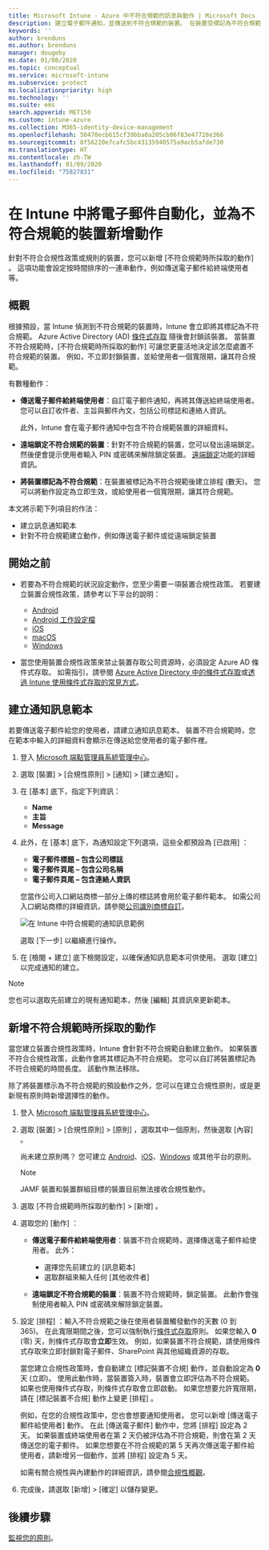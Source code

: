 ```yaml
---
title: Microsoft Intune - Azure 中不符合規範的訊息與動作 | Microsoft Docs
description: 建立電子郵件通知，並傳送到不符合規範的裝置。 在裝置受標記為不符合規範之後新增動作，例如新增寬限期以讓其符合規範，或建立排程來禁止存取，直到裝置符合規範為止。 在 Azure 中使用 Microsoft Intune 來執行。
keywords: ''
author: brenduns
ms.author: brenduns
manager: dougeby
ms.date: 01/08/2020
ms.topic: conceptual
ms.service: microsoft-intune
ms.subservice: protect
ms.localizationpriority: high
ms.technology: ''
ms.suite: ems
search.appverid: MET150
ms.custom: intune-azure
ms.collection: M365-identity-device-management
ms.openlocfilehash: 50478ecb615cf39bba0a205cb06f83e47728e366
ms.sourcegitcommit: 8f56220e7cafc5bc43135940575a9acb5afde730
ms.translationtype: HT
ms.contentlocale: zh-TW
ms.lasthandoff: 01/09/2020
ms.locfileid: "75827831"
---
```

# <a name="automate-email-and-add-actions-for-noncompliant-devices-in-intune"></a>在 Intune 中將電子郵件自動化，並為不符合規範的裝置新增動作

針對不符合合規性政策或規則的裝置，您可以新增 [不符合規範時所採取的動作]  。 這項功能會設定按時間排序的一連串動作，例如傳送電子郵件給終端使用者等。

## <a name="overview"></a>概觀

根據預設，當 Intune 偵測到不符合規範的裝置時，Intune 會立即將其標記為不符合規範。 Azure Active Directory (AD) [條件式存取](https://docs.microsoft.com/azure/active-directory/active-directory-conditional-access-azure-portal) 隨後會封鎖該裝置。 當裝置不符合規範時，[不符合規範時所採取的動作]  可讓您更靈活地決定該怎麼處置不符合規範的裝置。 例如，不立即封鎖裝置，並給使用者一個寬限期，讓其符合規範。

有數種動作：

- **傳送電子郵件給終端使用者**：自訂電子郵件通知，再將其傳送給終端使用者。 您可以自訂收件者、主旨與郵件內文，包括公司標誌和連絡人資訊。

    此外，Intune 會在電子郵件通知中包含不符合規範裝置的詳細資料。

- **遠端鎖定不符合規範的裝置**：針對不符合規範的裝置，您可以發出遠端鎖定。 然後便會提示使用者輸入 PIN 或密碼來解除鎖定裝置。 [遠端鎖定](../remote-actions/device-remote-lock.md)功能的詳細資訊。

- **將裝置標記為不符合規範**：在裝置被標記為不符合規範後建立排程 (數天)。 您可以將動作設定為立即生效，或給使用者一個寬限期，讓其符合規範。

本文將示範下列項目的作法：

- 建立訊息通知範本
- 針對不符合規範建立動作，例如傳送電子郵件或從遠端鎖定裝置


## <a name="before-you-begin"></a>開始之前

- 若要為不符合規範的狀況設定動作，您至少需要一項裝置合規性政策。 若要建立裝置合規性政策，請參考以下平台的說明：

  - [Android](compliance-policy-create-android.md)
  - [Android 工作設定檔](compliance-policy-create-android-for-work.md)
  - [iOS](compliance-policy-create-ios.md)
  - [macOS](compliance-policy-create-mac-os.md)
  - [Windows](compliance-policy-create-windows.md)

- 當您使用裝置合規性政策來禁止裝置存取公司資源時，必須設定 Azure AD 條件式存取。 如需指引，請參閱 [Azure Active Directory 中的條件式存取](https://docs.microsoft.com/azure/active-directory/active-directory-conditional-access-azure-portal)或[透過 Intune 使用條件式存取的常見方式](conditional-access-intune-common-ways-use.md)。

## <a name="create-a-notification-message-template"></a>建立通知訊息範本

若要傳送電子郵件給您的使用者，請建立通知訊息範本。 裝置不符合規範時，您在範本中輸入的詳細資料會顯示在傳送給您使用者的電子郵件裡。

1. 登入 [Microsoft 端點管理員系統管理中心](https://go.microsoft.com/fwlink/?linkid=2109431)。
2. 選取 [裝置]   > [合規性原則]   > [通知]   > [建立通知]  。
3. 在 [基本]  底下，指定下列資訊：

   - **Name**
   - **主旨**
   - **Message**

4. 此外，在 [基本]  底下，為通知設定下列選項，這些全都預設為 [已啟用]  ：

   - **電子郵件標題 – 包含公司標誌**
   - **電子郵件頁尾 – 包含公司名稱**
   - **電子郵件頁尾 – 包含連絡人資訊**

   您當作公司入口網站商標一部分上傳的標誌將會用於電子郵件範本。 如需公司入口網站商標的詳細資訊，請參閱[公司識別商標自訂](../apps/company-portal-app.md#company-identity-branding-customization)。

   ![在 Intune 中符合規範的通知訊息範例](./media/actions-for-noncompliance/actionsfornoncompliance-1.PNG)

   選取 [下一步]  以繼續進行操作。

5. 在 [檢閱 + 建立]  底下檢閱設定，以確保通知訊息範本可供使用。 選取 [建立]  以完成通知的建立。

> [!NOTE]
> 您也可以選取先前建立的現有通知範本，然後 [編輯]  其資訊來更新範本。

## <a name="add-actions-for-noncompliance"></a>新增不符合規範時所採取的動作

當您建立裝置合規性政策時，Intune 會針對不符合規範自動建立動作。 如果裝置不符合合規性政策，此動作會將其標記為不符合規範。 您可以自訂將裝置標記為不符合規範的時間長度。 該動作無法移除。

除了將裝置標示為不符合規範的預設動作之外，您可以在建立合規性原則，或是更新現有原則時新增選擇性的動作。

1. 登入 [Microsoft 端點管理員系統管理中心](https://go.microsoft.com/fwlink/?linkid=2109431)。

2. 選取 [裝置]   > [合規性原則]   > [原則]  ，選取其中一個原則，然後選取 [內容]  。

   尚未建立原則嗎？ 您可建立 [Android](compliance-policy-create-android.md)、[iOS](compliance-policy-create-ios.md)、[Windows](compliance-policy-create-windows.md) 或其他平台的原則。

   > [!NOTE]
   > JAMF 裝置和裝置群組目標的裝置目前無法接收合規性動作。

3. 選取 [不符合規範時所採取的動作]   > [新增]  。

4. 選取您的 [動作]  ：

   - **傳送電子郵件給終端使用者**：裝置不符合規範時，選擇傳送電子郵件給使用者。 此外：
     - 選擇您先前建立的 [訊息範本] 
     - 選取群組來輸入任何 [其他收件者] 

   - **遠端鎖定不符合規範的裝置**：裝置不符合規範時，鎖定裝置。 此動作會強制使用者輸入 PIN 或密碼來解除鎖定裝置。

5. 設定 [排程]  ：輸入不符合規範之後在使用者裝置觸發動作的天數 (0 到 365)。 在此寬限期間之後，您可以強制執行[條件式存取](conditional-access-intune-common-ways-use.md)原則。 如果您輸入 **0** (零) 天，則條件式存取會**立即**生效。 例如，如果裝置不符合規範，請使用條件式存取來立即封鎖對電子郵件、SharePoint 與其他組織資源的存取。

   當您建立合規性政策時，會自動建立 [標記裝置不合規]  動作，並自動設定為 **0** 天 (立即)。 使用此動作時，當裝置簽入時，裝置會立即評估為不符合規範。 如果也使用條件式存取，則條件式存取會立即啟動。 如果您想要允許寬限期，請在 [標記裝置不合規]  動作上變更 [排程]  。

   例如，在您的合規性政策中，您也會想要通知使用者。 您可以新增 [傳送電子郵件給使用者]  動作。 在此 [傳送電子郵件]  動作中，您將 [排程]  設定為 2 天。 如果裝置或終端使用者在第 2 天仍被評估為不符合規範，則會在第 2 天傳送您的電子郵件。 如果您想要在不符合規範的第 5 天再次傳送電子郵件給使用者，請新增另一個動作，並將 [排程]  設定為 5 天。

   如需有關合規性與內建動作的詳細資訊，請參閱[合規性概觀](device-compliance-get-started.md)。

6. 完成後，請選取 [新增]   > [確定]  以儲存變更。

## <a name="next-steps"></a>後續步驟

[監視您的原則](compliance-policy-monitor.md)。
